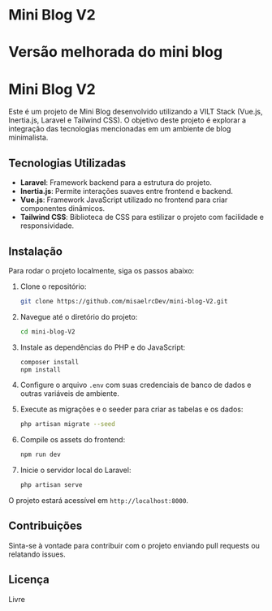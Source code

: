 # Mini Blog V2
Versão melhorada do mini blog 
=======

# Mini Blog V2

Este é um projeto de Mini Blog desenvolvido utilizando a VILT Stack (Vue.js, Inertia.js, Laravel e Tailwind CSS). O objetivo deste projeto é explorar a integração das tecnologias mencionadas em um ambiente de blog minimalista.

## Tecnologias Utilizadas

- **Laravel**: Framework backend para a estrutura do projeto.
- **Inertia.js**: Permite interações suaves entre frontend e backend.
- **Vue.js**: Framework JavaScript utilizado no frontend para criar componentes dinâmicos.
- **Tailwind CSS**: Biblioteca de CSS para estilizar o projeto com facilidade e responsividade.

## Instalação

Para rodar o projeto localmente, siga os passos abaixo:

1. Clone o repositório:
    ```bash
    git clone https://github.com/misaelrcDev/mini-blog-V2.git
    ```

2. Navegue até o diretório do projeto:
    ```bash
    cd mini-blog-V2
    ```

3. Instale as dependências do PHP e do JavaScript:
    ```bash
    composer install
    npm install
    ```

4. Configure o arquivo `.env` com suas credenciais de banco de dados e outras variáveis de ambiente.

5. Execute as migrações e o seeder para criar as tabelas e os dados:
    ```bash
    php artisan migrate --seed
    ```

6. Compile os assets do frontend:
    ```bash
    npm run dev
    ```

7. Inicie o servidor local do Laravel:
    ```bash
    php artisan serve
    ```

O projeto estará acessível em `http://localhost:8000`.

## Contribuições

Sinta-se à vontade para contribuir com o projeto enviando pull requests ou relatando issues.

## Licença

Livre

